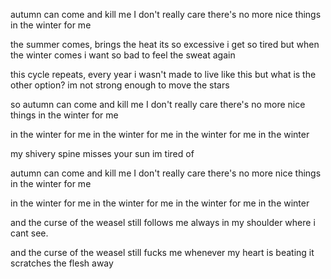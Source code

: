 autumn can come and kill me
I don't really care
there's no more nice things
in the winter for me

the summer comes, brings the heat
its so excessive i get so tired
but when the winter comes
i want so bad to feel the sweat again

this cycle repeats, every year
i wasn't made to live like this
but what is the other option?
im not strong enough to move the stars

so autumn can come and kill me
I don't really care
there's no more nice things
in the winter for me

in the winter for me
in the winter for me
in the winter for me
in the winter

my shivery spine misses your sun
im tired of 

autumn can come and kill me
I don't really care
there's no more nice things
in the winter for me

in the winter for me
in the winter for me
in the winter for me
in the winter

and the curse of the weasel
still follows me
always in my shoulder
where i cant see.

and the curse of the weasel
still fucks me
whenever my heart is beating
it scratches the flesh away